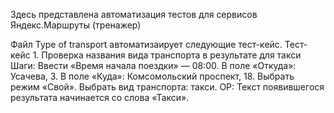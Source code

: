 Здесь представлена автоматизация тестов для сервисов Яндекс.Маршруты (тренажер)

Файл Type of transport автоматизаирует следующие тест-кейс.
Тест-кейс 1. Проверка названия вида транспорта в результате для такси
Шаги:
Ввести «Время начала поездки» — 08:00.
В поле «Откуда»: Усачева, 3.
В поле «Куда»: Комсомольский проспект, 18.
Выбрать режим «Свой».
Выбрать вид транспорта: такси.
ОР: Текст появившегося результата начинается со слова «Такси».
